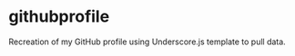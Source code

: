 githubprofile
=============
Recreation of my GitHub profile using Underscore.js template to pull data.
